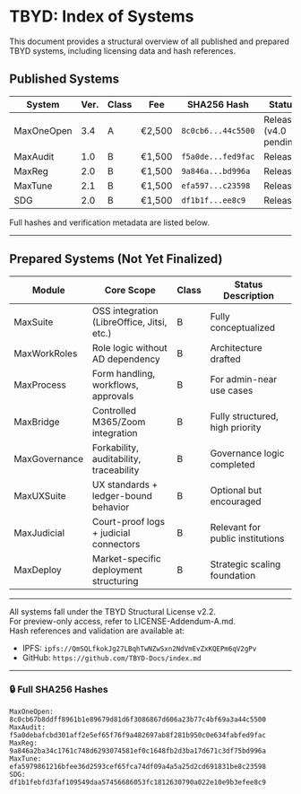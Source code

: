 # TBYD: Index of Systems
This document provides a structural overview of all published and prepared TBYD systems, including licensing data and hash references.

## Published Systems

| System      | Ver. | Class | Fee     | SHA256 Hash                                                    | Status                  |
|-------------|------|-------|---------|----------------------------------------------------------------|-------------------------|
| MaxOneOpen  | 3.4  | A     | €2,500  | `8c0cb6...44c5500`                                              | Released (v4.0 pending) |
| MaxAudit    | 1.0  | B     | €1,500  | `f5a0de...fed9fac`                                              | Released               |
| MaxReg      | 2.0  | B     | €1,500  | `9a846a...bd996a`                                               | Released               |
| MaxTune     | 2.1  | B     | €1,500  | `efa597...c23598`                                               | Released               |
| SDG         | 2.0  | B     | €1,500  | `df1b1f...ee8c9`                                                | Released               |

Full hashes and verification metadata are listed below.

---

## Prepared Systems (Not Yet Finalized)

| Module         | Core Scope                                     | Class | Status Description               |
|----------------|--------------------------------------------------|--------|----------------------------------|
| MaxSuite       | OSS integration (LibreOffice, Jitsi, etc.)      | B      | Fully conceptualized             |
| MaxWorkRoles   | Role logic without AD dependency                | B      | Architecture drafted             |
| MaxProcess     | Form handling, workflows, approvals             | B      | For admin-near use cases         |
| MaxBridge      | Controlled M365/Zoom integration                | B      | Fully structured, high priority  |
| MaxGovernance  | Forkability, auditability, traceability        | B      | Governance logic completed       |
| MaxUXSuite     | UX standards + ledger-bound behavior            | B      | Optional but encouraged          |
| MaxJudicial    | Court-proof logs + judicial connectors          | B      | Relevant for public institutions |
| MaxDeploy      | Market-specific deployment structuring          | B      | Strategic scaling foundation     |

---

All systems fall under the TBYD Structural License v2.2.  
For preview-only access, refer to LICENSE-Addendum-A.md.  
Hash references and validation are available at:
- IPFS: `ipfs://QmSQLfkokJg27LBqhTwNZwSxn2NdVmEvZxKQEPm6qV2gPv`
- GitHub: `https://github.com/TBYD-Docs/index.md`

---

### 🔒 Full SHA256 Hashes

```
MaxOneOpen: 8c0cb67b8ddff8961b1e89679d81d6f3086867d606a23b77c4bf69a3a44c5500
MaxAudit:   f5a0debafcbd301aff2e5ef65f76f9a482697ab8f281b950c0e634fabfed9fac
MaxReg:     9a846a2ba34c1761c748d6293074581ef0c1648fb2d3ba17d671c3df75bd996a
MaxTune:    efa5979861216bfee36d2593cef65fca74df09a4a5a25d2cd691831be8c23598
SDG:        df1b1febfd3faf109549daa57456686053fc1812630790a022e10e9b3efee8c9
```
